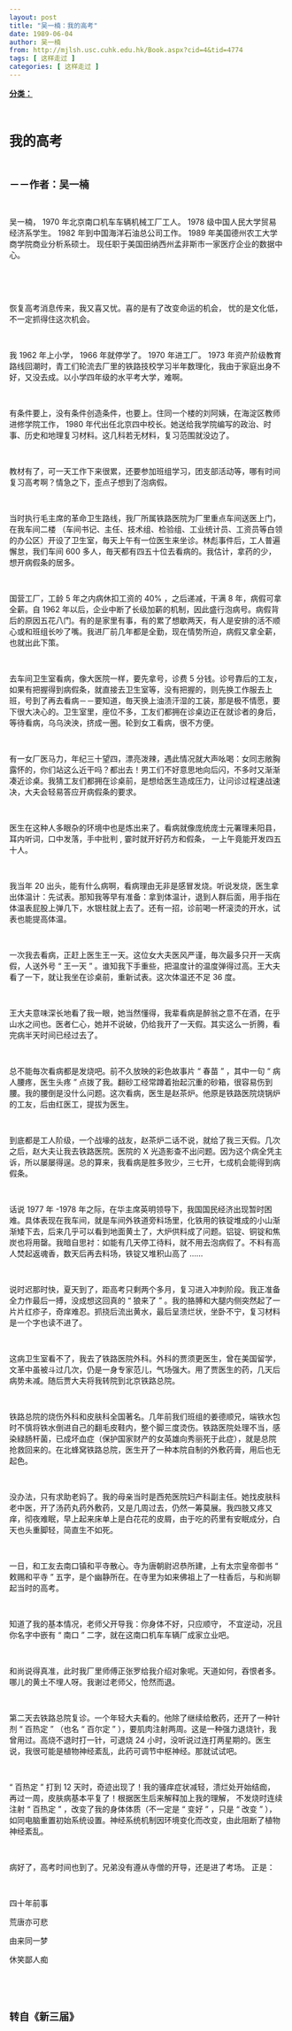 ```yaml
---
layout: post
title: "吴一楠：我的高考"
date: 1989-06-04
author: 吴一楠
from: http://mjlsh.usc.cuhk.edu.hk/Book.aspx?cid=4&tid=4774
tags: [ 这样走过 ]
categories: [ 这样走过 ]
---
```


<div style="margin: 15px 10px 10px 0px;">
 <div>
  <span id="ctl00_ContentPlaceHolder1_chapter1_SubjectLabel" style="font-weight:bold;text-decoration:underline;">
   分类：
  </span>
 </div>
 <p class="p1">
  <b>
   <font size="5">
    <span class="s1">
    </span>
    <br/>
   </font>
  </b>
 </p>
 <p class="p2">
  <span class="s1">
   <b>
    <font size="5">
     我的高考
    </font>
   </b>
  </span>
 </p>
 <p class="p1">
  <b>
   <font size="4">
    <span class="s1">
    </span>
    <br/>
   </font>
  </b>
 </p>
 <p class="p2">
  <span class="s1">
   <b>
    <font size="4">
     －－作者：吴一楠
    </font>
   </b>
  </span>
 </p>
 <p class="p1">
  <span class="s1">
  </span>
  <br/>
 </p>
 <p class="p2">
  <span class="s1">
   吴一楠，
  </span>
  <span class="s2">
   1970
  </span>
  <span class="s1">
   年北京南口机车车辆机械工厂工人。
  </span>
  <span class="s2">
   1978
  </span>
  <span class="s1">
   级中国人民大学贸易经济系学生。
  </span>
  <span class="s2">
   1982
  </span>
  <span class="s1">
   年到中国海洋石油总公司工作。
  </span>
  <span class="s2">
   1989
  </span>
  <span class="s1">
   年美国德州农工大学商学院商业分析系硕士。
  </span>
  <span class="s2">
  </span>
  <span class="s1">
   现任职于美国田纳西州孟非斯市一家医疗企业的数据中心。
  </span>
 </p>
 <p class="p1">
  <span class="s1">
  </span>
  <br/>
 </p>
 <p class="p1">
  <span class="s1">
  </span>
  <br/>
 </p>
 <p class="p2">
  <span class="s1">
   恢复高考消息传来，我又喜又忧。喜的是有了改变命运的机会，
  </span>
  <span class="s2">
  </span>
  <span class="s1">
   忧的是文化低，不一定抓得住这次机会。
  </span>
 </p>
 <p class="p1">
  <span class="s1">
  </span>
  <br/>
 </p>
 <p class="p2">
  <span class="s1">
   我
  </span>
  <span class="s2">
   1962
  </span>
  <span class="s1">
   年上小学，
  </span>
  <span class="s2">
   1966
  </span>
  <span class="s1">
   年就停学了。
  </span>
  <span class="s2">
   1970
  </span>
  <span class="s1">
   年进工厂。
  </span>
  <span class="s2">
   1973
  </span>
  <span class="s1">
   年资产阶级教育路线回潮时，青工们轮流去厂里的铁路技校学习半年数理化，我由于家庭出身不好，又没去成。以小学四年级的水平考大学，难啊。
  </span>
 </p>
 <p class="p1">
  <span class="s1">
  </span>
  <br/>
 </p>
 <p class="p2">
  <span class="s1">
   有条件要上，没有条件创造条件，也要上。住同一个楼的刘阿姨，在海淀区教师进修学院工作，
  </span>
  <span class="s2">
   1980
  </span>
  <span class="s1">
   年代出任北京四中校长。她送给我学院编写的政治、时事、历史和地理复习材料。这几科若无材料，复习范围就没边了。
  </span>
 </p>
 <p class="p1">
  <span class="s1">
  </span>
  <br/>
 </p>
 <p class="p2">
  <span class="s1">
   教材有了，可一天工作下来很累，还要参加班组学习，团支部活动等，哪有时间复习高考啊？情急之下，歪点子想到了泡病假。
  </span>
 </p>
 <p class="p1">
  <span class="s1">
  </span>
  <br/>
 </p>
 <p class="p2">
  <span class="s1">
   当时执行毛主席的革命卫生路线，我厂所属铁路医院为厂里重点车间送医上门，在我车间二楼
  </span>
  <span class="s2">
  </span>
  <span class="s1">
   （车间书记、主任、技术组、检验组、工业统计员、工资员等白领的办公区）开设了卫生室，毎天上午有一位医生来坐诊。林彪事件后，工人普遍懈怠，我们车间
  </span>
  <span class="s2">
   600
  </span>
  <span class="s1">
   多人，毎天都有四五十位去看病的。我估计，拿药的少，想开病假条的居多。
  </span>
 </p>
 <p class="p1">
  <span class="s1">
  </span>
  <br/>
 </p>
 <p class="p2">
  <span class="s1">
   国营工厂，工龄
  </span>
  <span class="s2">
   5
  </span>
  <span class="s1">
   年之内病休扣工资的
  </span>
  <span class="s2">
   40%
  </span>
  <span class="s1">
   ，之后递减，干满
  </span>
  <span class="s2">
   8
  </span>
  <span class="s1">
   年，病假可拿全薪。自
  </span>
  <span class="s2">
   1962
  </span>
  <span class="s1">
   年以后，企业中断了长级加薪的机制，因此盛行泡病号。病假背后的原因五花八门。有的是家里有事，有的累了想歇两天，有人是安排的活不顺心或和班组长吵了嘴。我进厂前几年都是全勤，现在情势所迫，病假又拿全薪，也就出此下策。
  </span>
 </p>
 <p class="p1">
  <span class="s1">
  </span>
  <br/>
 </p>
 <p class="p2">
  <span class="s1">
   去车间卫生室看病，像大医院一样，要先拿号，诊费
  </span>
  <span class="s2">
   5
  </span>
  <span class="s1">
   分钱。诊号靠后的工友，如果有把握得到病假条，就直接去卫生室等，没有把握的，则先换工作服去上班，号到了再去看病－－要知道，毎天换上油渍汗湿的工装，那是极不情愿，要下很大决心的。卫生室里，座位不多，工友们都拥在诊桌边正在就诊者的身后，等待看病，乌乌泱泱，挤成一圈。轮到女工看病，很不方便。
  </span>
 </p>
 <p class="p1">
  <span class="s1">
  </span>
  <br/>
 </p>
 <p class="p2">
  <span class="s1">
   有一女厂医马力，年纪三十望四，漂亮泼辣，遇此情况就大声吆喝：女同志敞胸露怀的，你们站这么近干吗？都出去！男工们不好意思地向后闪，不多时又渐渐凑近诊桌。我猜工友们都拥在诊桌前，是想给医生造成压力，让问诊过程速战速决，大夫会轻易答应开病假条的要求。
  </span>
 </p>
 <p class="p1">
  <span class="s1">
  </span>
  <br/>
 </p>
 <p class="p2">
  <span class="s1">
   医生在这种人多眼杂的环境中也是炼出来了。看病就像庞统庞士元署理耒阳县，耳内听词，口中发落，手中批判
  </span>
  <span class="s2">
   ,
  </span>
  <span class="s1">
   霎时就开好药方和假条，
  </span>
  <span class="s2">
  </span>
  <span class="s1">
   一上午竟能开发四五十人。
  </span>
 </p>
 <p class="p1">
  <span class="s1">
  </span>
  <br/>
 </p>
 <p class="p2">
  <span class="s1">
   我当年
  </span>
  <span class="s2">
   20
  </span>
  <span class="s1">
   出头，能有什么病啊，看病理由无非是感冒发烧。听说发烧，医生拿出体温计：先试表。那知我等早有准备：拿到体温计，退到人群后面，用手指在体温表屁股上弹几下，水银柱就上去了。还有一招，诊前喝一杯滚烫的开水，试表也能提高体温。
  </span>
 </p>
 <p class="p1">
  <span class="s1">
  </span>
  <br/>
 </p>
 <p class="p2">
  <span class="s1">
   一次我去看病，正赶上医生王一天。这位女大夫医风严谨，毎次最多只开一天病假，人送外号
  </span>
  <span class="s2">
   “
  </span>
  <span class="s1">
   王一天
  </span>
  <span class="s2">
   ”
  </span>
  <span class="s1">
   。谁知我下手重些，把温度计的温度弹得过高。王大夫看了一下，就让我坐在诊桌前，重新试表。这次体温还不足
  </span>
  <span class="s2">
   36
  </span>
  <span class="s1">
   度。
  </span>
 </p>
 <p class="p1">
  <span class="s1">
  </span>
  <br/>
 </p>
 <p class="p2">
  <span class="s1">
   王大夫意味深长地看了我一眼，她当然懂得，我辈看病是醉翁之意不在酒，在乎山水之间也。医者仁心，她并不说破，仍给我开了一天假。其实这么一折腾，看完病半天时间已经过去了。
  </span>
 </p>
 <p class="p1">
  <span class="s1">
  </span>
  <br/>
 </p>
 <p class="p2">
  <span class="s1">
   总不能毎次看病都是发烧吧。前不久放映的彩色故事片
  </span>
  <span class="s2">
   “
  </span>
  <span class="s1">
   春苗
  </span>
  <span class="s2">
   ”
  </span>
  <span class="s1">
   ，其中一句
  </span>
  <span class="s2">
   “
  </span>
  <span class="s1">
   病人腰疼，医生头疼
  </span>
  <span class="s2">
   ”
  </span>
  <span class="s1">
   点拨了我。翻砂工经常蹲着抬起沉重的砂箱，很容易伤到腰。我的腰倒是没什么问题。这次看病，医生是赵茶炉。他原是铁路医院烧锅炉的工友，后由红医工，提拔为医生。
  </span>
 </p>
 <p class="p1">
  <span class="s1">
  </span>
  <br/>
 </p>
 <p class="p2">
  <span class="s1">
   到底都是工人阶级，一个战壕的战友，赵茶炉二话不说，就给了我三天假。几次之后，赵大夫让我去铁路医院。医院的
  </span>
  <span class="s2">
   X
  </span>
  <span class="s1">
   光造影查不出问题。因为这个病全凭主诉，所以屡屡得逞。总的算来，我看病是胜多败少，三七开，七成机会能得到病假条。
  </span>
 </p>
 <p class="p1">
  <span class="s1">
  </span>
  <br/>
 </p>
 <p class="p2">
  <span class="s1">
   话说
  </span>
  <span class="s2">
   1977
  </span>
  <span class="s1">
   年
  </span>
  <span class="s2">
   -1978
  </span>
  <span class="s1">
   年之际，在华主席英明领导下，我国国民经济出现暂时困难。具体表现在我车间，就是车间外铁道旁料场里，化铁用的铁锭堆成的小山渐渐矮下去，后来几乎可以看到地面黄土了，大炉供料成了问题。铝锭、铜锭和焦炭也将用罄。我暗自思衬：如能有几天停工待料，就不用去泡病假了。不料有高人焚起返魂香，数天后再去料场，铁锭又堆积山高了
  </span>
  <span class="s2">
   ……
  </span>
 </p>
 <p class="p1">
  <span class="s1">
  </span>
  <br/>
 </p>
 <p class="p2">
  <span class="s1">
   说时迟那时快，夏天到了，距高考只剩两个多月，复习进入冲刺阶段。我正准备全力作最后一搏，没成想这回真的
  </span>
  <span class="s2">
   “
  </span>
  <span class="s1">
   狼来了
  </span>
  <span class="s2">
   ”
  </span>
  <span class="s1">
   。我的胳膊和大腿内侧突然起了一片片红疹子，奇痒难忍。抓挠后流出黄水，最后呈溃烂状，坐卧不宁，复习材料是一个字也读不进了。
  </span>
 </p>
 <p class="p1">
  <span class="s1">
  </span>
  <br/>
 </p>
 <p class="p2">
  <span class="s1">
   这病卫生室看不了，我去了铁路医院外科。外科的贾须更医生，曾在美国留学，文革中虽被斗过几次，仍是一身专家范儿，气场强大。用了贾医生的药，几天后病势未减。随后贾大夫将我转院到北京铁路总院。
  </span>
 </p>
 <p class="p1">
  <span class="s1">
  </span>
  <br/>
 </p>
 <p class="p2">
  <span class="s1">
   铁路总院的烧伤外科和皮肤科全国著名。几年前我们班组的姜德顺兄，端铁水包时不慎将铁水倒进自己的翻毛皮鞋内，整个脚三度烫伤。铁路医院处理不当，感染緑肠杆菌，已成坏血症（保护国家财产的女英雄向秀丽死于此症），就是总院抢救回来的。在北蜂窝铁路总院，医生开了一种本院自制的外敷药膏，用后也无起色。
  </span>
 </p>
 <p class="p1">
  <span class="s1">
  </span>
  <br/>
 </p>
 <p class="p2">
  <span class="s1">
   没办法，只有求助老妈了。我的母亲当时是西苑医院妇产科副主任。她找皮肤科老中医，开了汤药丸药外敷药，又是几周过去，仍然一筹莫展。我四肢又疼又痒，彻夜难眠，早上起来床单上是白花花的皮屑，由于吃的药里有安眠成分，白天也头重脚轻，简直生不如死。
  </span>
 </p>
 <p class="p1">
  <span class="s1">
  </span>
  <br/>
 </p>
 <p class="p2">
  <span class="s1">
   一日，和工友去南口镇和平寺散心。寺为唐朝尉迟恭所建，上有太宗皇帝御书
  </span>
  <span class="s2">
   “
  </span>
  <span class="s1">
   敕赐和平寺
  </span>
  <span class="s2">
   ”
  </span>
  <span class="s1">
   五字，是个幽静所在。在寺里为如来佛祖上了一柱香后，与和尚聊起当时的高考。
  </span>
 </p>
 <p class="p1">
  <span class="s1">
  </span>
  <br/>
 </p>
 <p class="p2">
  <span class="s1">
   知道了我的基本情况，老师父开导我：你身体不好，只应顺守，
  </span>
  <span class="s2">
  </span>
  <span class="s1">
   不宜逆动，况且你名字中嵌有
  </span>
  <span class="s2">
   “
  </span>
  <span class="s1">
   南口
  </span>
  <span class="s2">
   ”
  </span>
  <span class="s1">
   二字，就在这南口机车车辆厂成家立业吧。
  </span>
 </p>
 <p class="p1">
  <span class="s1">
  </span>
  <br/>
 </p>
 <p class="p2">
  <span class="s1">
   和尚说得真准，此时我厂里师傅正张罗给我介绍对象呢。天道如何，吞恨者多。哪儿的黄土不埋人呀。我谢过老师父，怆然而退。
  </span>
 </p>
 <p class="p1">
  <span class="s1">
  </span>
  <br/>
 </p>
 <p class="p2">
  <span class="s1">
   第二天去铁路总院复诊。一个年轻大夫看的。他除了继续给敷药，还开了一种针剂
  </span>
  <span class="s2">
   “
  </span>
  <span class="s1">
   百热定
  </span>
  <span class="s2">
   ”
  </span>
  <span class="s1">
   （也名
  </span>
  <span class="s2">
   “
  </span>
  <span class="s1">
   百尔定
  </span>
  <span class="s2">
   ”
  </span>
  <span class="s1">
   ），要肌肉注射两周。这是一种强力退烧针，我曾用过。高烧不退时打一针，可退烧
  </span>
  <span class="s2">
   24
  </span>
  <span class="s1">
   小时，没听说过连打两星期的。医生说，我很可能是植物神经紊乱，此药可调节中枢神经。那就试试吧。
  </span>
 </p>
 <p class="p1">
  <span class="s1">
  </span>
  <br/>
 </p>
 <p class="p2">
  <span class="s2">
   “
  </span>
  <span class="s1">
   百热定
  </span>
  <span class="s2">
   ”
  </span>
  <span class="s1">
   打到
  </span>
  <span class="s2">
   12
  </span>
  <span class="s1">
   天时，奇迹出现了！我的骚痒症状减轻，溃烂处开始结痂，再过一周，皮肤病基本平复了！根据医生后来解释加上我的理解，
  </span>
  <span class="s2">
  </span>
  <span class="s1">
   不发烧时连续注射
  </span>
  <span class="s2">
   “
  </span>
  <span class="s1">
   百热定
  </span>
  <span class="s2">
   ”
  </span>
  <span class="s1">
   ，改变了我的身体体质（不一定是
  </span>
  <span class="s2">
   “
  </span>
  <span class="s1">
   变好
  </span>
  <span class="s2">
   ”
  </span>
  <span class="s1">
   ，只是
  </span>
  <span class="s2">
   “
  </span>
  <span class="s1">
   改变
  </span>
  <span class="s2">
   ”
  </span>
  <span class="s1">
   ），如同电脑重置初始系统设置。神经系统机制因环境变化而改变，由此阻断了植物神经紊乱。
  </span>
 </p>
 <p class="p1">
  <span class="s1">
  </span>
  <br/>
 </p>
 <p class="p2">
  <span class="s1">
   病好了，高考时间也到了。兄弟没有遵从寺僧的开导，还是进了考场。
  </span>
  <span class="s2">
  </span>
  <span class="s1">
   正是：
  </span>
 </p>
 <p class="p1">
  <span class="s1">
  </span>
  <br/>
 </p>
 <p class="p2">
  <span class="s1">
   四十年前事
  </span>
 </p>
 <p class="p2">
  <span class="s1">
   荒唐亦可悲
  </span>
 </p>
 <p class="p2">
  <span class="s1">
   由来同一梦
  </span>
 </p>
 <p class="p2">
  <span class="s1">
   休笑鄙人痴
  </span>
 </p>
 <p class="p1">
  <span class="s1">
  </span>
  <br/>
 </p>
 <p class="p1">
  <b>
   <font size="4">
    <span class="s1">
    </span>
    <br/>
   </font>
  </b>
 </p>
 <p class="p2">
  <span class="s1">
   <b>
    <font size="4">
     转自《新三届》
    </font>
   </b>
  </span>
 </p>
</div>

